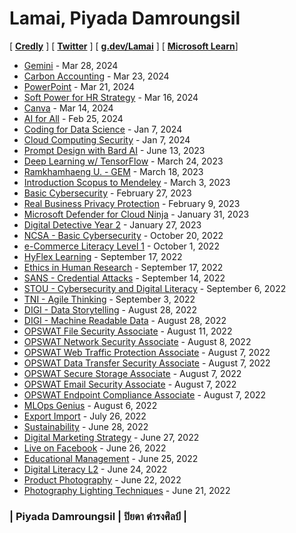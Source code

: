 # Lamai, Piyada Damroungsil

[ <b><a href="https://www.credly.com/users/piyada/badges?sort=-state_updated_at&page=1" target="_blank">Credly</a></b> ]
[ <b><a href="https://twitter.com/LamaiPD" target="_blank">Twitter</a></b> ]
[ <b><a href="https://g.dev/Lamai" target="_blank">g.dev/Lamai</a></b> ]
[ <b><a href="https://learn.microsoft.com/en-gb/users/piyada/">Microsoft Learn</a></b>]

+ [Gemini](cert/2024-03-28_Gemini.png) - Mar 28, 2024
+ [Carbon Accounting](cert/2024-03-23_Carbon-Accounting-n-Business-Sustainability.png) - Mar 23, 2024
+ [PowerPoint](cert/2024-03-21_PPT.png) - Mar 21, 2024
+ [Soft Power for HR Strategy](cert/2024-03-16_Soft-Power.png) - Mar 16, 2024
+ [Canva](cert/2024-03-14_Canva.png) - Mar 14, 2024
+ [AI for All](cert/2024-02-25_AI-for-All.png) - Feb 25, 2024
+ [Coding for Data Science](cert/2024-01-07_Coding-for-Data-Sci.png) - Jan 7, 2024
+ [Cloud Computing Security](cert/2024-01-07_FedVTE-Cloud-Computing-Security.png) - Jan 7, 2024
+ [Prompt Design with Bard AI](cert/2023-06-13_Prompt-Design-with-Bard-AI.png) - June 13, 2023
+ [Deep Learning w/ TensorFlow](cert/2023-03-24_Deep-Learning-w-TensorFlow.png) - March 24, 2023
+ [Ramkhamhaeng U. - GEM](cert/2023-03-18_GEM-RU.png) - March 18, 2023
+ [Introduction Scopus to Mendeley](cert/2023-03-03_Intro-Scopus-Mendeley-Research.png) - March 3, 2023
+ [Basic Cybersecurity](cert/2023-02-27_Basic-Cybersecurity.jpg) - February 27, 2023
+ [Real Business Privacy Protection](cert/2023-02-09_PDPA-MB-Solutions.png) - February 9, 2023
+ [Microsoft Defender for Cloud Ninja](cert/2023-01-31_Microsoft-Defender-for-Cloud.png) - January 31, 2023
+ [Digital Detective Year 2](cert/2023-01-27_Digital-Detective-Y2.png) - January 27, 2023
+ [NCSA - Basic Cybersecurity](cert/2022-10-20_NCSA-Basic-Cybersecurity.png) - October 20, 2022
+ [e-Commerce Literacy Level 1](cert/2022-10-01_TPQi-eCom-L1.png) - October 1, 2022
+ [HyFlex Learning](cert/2022-09-17_HyFlex-Learning.png) - September 17, 2022
+ [Ethics in Human Research](cert/2022-09-17_Human-Research.jpg) - September 17, 2022
+ [SANS - Credential Attacks](cert/2022-09-14_SANS-Credential-Attack.png) - September 14, 2022
+ [STOU - Cybersecurity and Digital Literacy](cert/2022-09-06_Cybersecurity-n-Digital-Literacy.png) - September 6, 2022
+ [TNI - Agile Thinking](cert/2022-09-03_Agile-Thinking.png) - September 3, 2022
+ [DIGI - Data Storytelling](cert/2022-08-28_Data-Storytelling.png) - August 28, 2022
+ [DIGI - Machine Readable Data](cert/2022-08-28_Machine-Readable.png) - August 28, 2022
+ [OPSWAT File Security Associate](cert/2022-08-11_OFSA.png) - August 11, 2022
+ [OPSWAT Network Security Associate](cert/2022-08-08_ONSA.png) - August 8, 2022
+ [OPSWAT Web Traffic Protection Associate](cert/2022-08-07_OWPA.png) - August 7, 2022
+ [OPSWAT Data Transfer Security Associate](cert/2022-08-07_ODSA.png) - August 7, 2022
+ [OPSWAT Secure Storage Associate](cert/2022-08-07_OSSA.png) - August 7, 2022
+ [OPSWAT Email Security Associate](cert/2022-08-07_OESA.png) - August 7, 2022
+ [OPSWAT Endpoint Compliance Associate](cert/2022-08-07_OECA.png) - August 7, 2022
+ [MLOps Genius](cert/2022-08-06_MLOps-Genius.png) - August 6, 2022
+ [Export Import](cert/2022-07-26_TPQi-Export-Import.png) - July 26, 2022
+ [Sustainability](cert/2022-06-28_TPQi-Sustainability.png) - June 28, 2022
+ [Digital Marketing Strategy](cert/2022-06-27_TPQi-Digital-Marketing-Strategy.png) - June 27, 2022
+ [Live on Facebook](cert/2022-06-26_TPQi-Live-on-Facebook-app.png) - June 26, 2022
+ [Educational Management](cert/2022-06-25_TPQi-Edu-Mgnt.png) - June 25, 2022
+ [Digital Literacy L2](cert/2022-06-24_TPQi-Digital-Literacy-L2.png) - June 24, 2022
+ [Product Photography](cert/2022-06-22_TPQi-Product-Photography.png) - June 22, 2022
+ [Photography Lighting Techniques](cert/2022-06-21_TPQi-Photography-Lighting-Techniques.png) - June 21, 2022

### | Piyada Damroungsil | ปิยดา ดำรงศิลป์ |